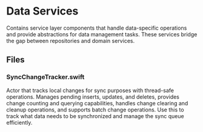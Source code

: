 # Data Services

Contains service layer components that handle data-specific operations and provide abstractions for data management tasks. These services bridge the gap between repositories and domain services.

## Files

### SyncChangeTracker.swift
Actor that tracks local changes for sync purposes with thread-safe operations. Manages pending inserts, updates, and deletes, provides change counting and querying capabilities, handles change clearing and cleanup operations, and supports batch change operations. Use this to track what data needs to be synchronized and manage the sync queue efficiently.